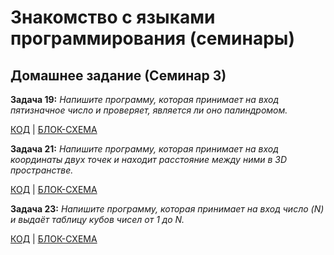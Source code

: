# Знакомство с языками программирования (семинары)
## Домашнее задание (Семинар 3)

**Задача 19:**
*Напишите программу, которая принимает на вход пятизначное число и проверяет, является ли оно палиндромом.*

[КОД](dz_1/Program.cs) | [БЛОК-СХЕМА](dz_1/diagram.drawio.png)



**Задача 21:**
*Напишите программу, которая принимает на вход координаты двух точек и находит расстояние между ними в 3D пространстве.*

[КОД](dz_2/Program.cs) | [БЛОК-СХЕМА](dz_2/diagram.drawio.png)



**Задача 23:**
*Напишите программу, которая принимает на вход число (N) и выдаёт таблицу кубов чисел от 1 до N.*

[КОД](dz_3/Program.cs) | [БЛОК-СХЕМА](dz_3/diagram.drawio.png)